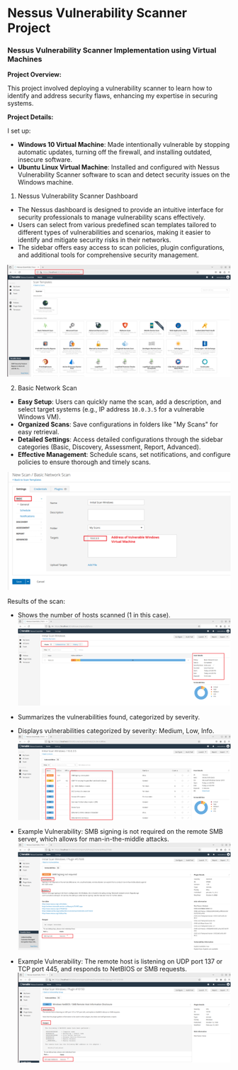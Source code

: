 # Nessus Vulnerability Scanner Project
### Nessus Vulnerability Scanner Implementation using Virtual Machines

**Project Overview:**

This project involved deploying a vulnerability scanner to learn how to identify and address security flaws, enhancing my expertise in securing systems.

**Project Details:**

I set up:

- **Windows 10 Virtual Machine**: Made intentionally vulnerable by stopping automatic updates, turning off the firewall, and installing outdated, insecure software.
- **Ubuntu Linux Virtual Machine**: Installed and configured with Nessus Vulnerability Scanner software to scan and detect security issues on the Windows machine.

1. Nessus Vulnerability Scanner Dashboard
- The Nessus dashboard is designed to provide an intuitive interface for security professionals to manage vulnerability scans effectively.
- Users can select from various predefined scan templates tailored to different types of vulnerabilities and scenarios, making it easier to identify and mitigate security risks in their networks.
- The sidebar offers easy access to scan policies, plugin configurations, and additional tools for comprehensive security management.

![Nessus Dashboard](https://github.com/0xFroggi/NessusProject/blob/main/images/nessus%20dashboard.png?raw=true)

2. Basic Network Scan 
- **Easy Setup**: Users can quickly name the scan, add a description, and select target systems (e.g., IP address `10.0.3.5` for a vulnerable Windows VM).
- **Organized Scans**: Save configurations in folders like "My Scans" for easy retrieval.
- **Detailed Settings**: Access detailed configurations through the sidebar categories (Basic, Discovery, Assessment, Report, Advanced).
- **Effective Management**: Schedule scans, set notifications, and configure policies to ensure thorough and timely scans.

![Basic Network Scan](https://github.com/0xFroggi/NessusProject/blob/main/images/initial%20scan%20-%20basic.png?raw=true)

Results of the scan:

- Shows the number of hosts scanned (1 in this case).
![Scan done](https://github.com/0xFroggi/NessusProject/blob/main/images/initial%20scan%20done.png?raw=true)

- Summarizes the vulnerabilities found, categorized by severity.
- Displays vulnerabilities categorized by severity: Medium, Low, Info.
![Scan Info](https://github.com/0xFroggi/NessusProject/blob/main/images/initial%20scan%20info.png?raw=true)

- Example Vulnerability: SMB signing is not required on the remote SMB server, which allows for man-in-the-middle attacks.
![SMB Signing](https://github.com/0xFroggi/NessusProject/blob/main/images/initial%20scan%20smb%20details.png?raw=true)

- Example Vulnerability: The remote host is listening on UDP port 137 or TCP port 445, and responds to NetBIOS or SMB requests.
![SMB NetBios](https://github.com/0xFroggi/NessusProject/blob/main/images/initial%20scan%20netbios%20details.png?raw=true)
